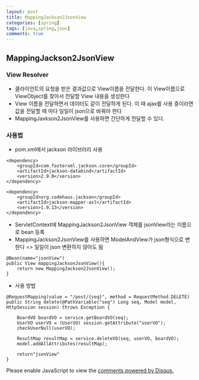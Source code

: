 ```yaml
---
layout: post
title: MappingJackson2JsonView
categories: [spring]
tags: [java,spring,json]
comments: true
---
```


## MappingJackson2JsonView

### View Resolver
- 클라이언트의 요청을 받은 결과값으로 View이름을 전달한다. 이 View이름으로 ViewObject를 찾아서 전달할 View 내용을 생성한다
- View 이름을 전달하면서 데이터도 같이 전달하게 된다. 이 때 ajax를 사용 중이라면 값을 전달할 때 마다 일일이 json으로 바꿔야 한다
- MappingJaxkson2JsonView를 사용하면 간단하게 전달할 수 있다.

### 사용법
- pom.xml에서 jackson 라이브러리 사용

~~~
<dependency>
    <groupId>com.fasterxml.jackson.core</groupId>
    <artifactId>jackson-databind</artifactId>
    <version>2.9.0</version>
</dependency>

<dependency>
    <groupId>org.codehaus.jackson</groupId>
    <artifactId>jackson-mapper-asl</artifactId>
    <version>1.9.13</version>
</dependency>
~~~
- ServletContext에 MappingJackson2JsonView 객체를 jsonView라는 이름으로 bean 등록
- MappingJackson2JsonView를 사용하면 ModelAndView가 json형식으로 변한다 => 일일이 json 변환하지 않아도 됨

~~~
@Bean(name="jsonView")
public View mappingJacksonJsonView(){
    return new MappingJackson2JsonView();
}
~~~
- 사용 방법

~~~
@RequestMapping(value = "/post/{seq}", method = RequestMethod.DELETE)
public String delete(@PathVariable("seq") Long seq, Model model, HttpSession session) throws Exception {

    BoardVO boardVO = service.getBoardVO(seq);
    UserVO userVO = (UserVO) session.getAttribute("userVO");
    checkUserNull(userVO);

    ResultMap resultMap = service.deleteVO(seq, userVO, boardVO);
    model.addAllAttributes(resultMap);

    return"jsonView"
}
~~~


<div id="disqus_thread"></div>
<script>

/**
*  RECOMMENDED CONFIGURATION VARIA*BLES: EDIT AND UNCOMMENT THE SECTION BELOW TO INSERT DYNAMIC VALUES FROM YOUR PLATFORM OR CMS.
*  LEARN WHY DEFINING THESE VARIABLES IS IMPORTANT: https://disqus.com/admin/universalcode/#configuration-variables*/
/*
var disqus_config = function () {
this.page.url = PAGE_URL;  // Replace PAGE_URL with your page's canonical URL variable
this.page.identifier = PAGE_IDENTIFIER; // Replace PAGE_IDENTIFIER with your page's unique identifier variable
};
*/
(function() { // DON'T EDIT BELOW THIS LINE
var d = document, s = d.createElement('script');
s.src = 'https://parkwonhui.disqus.com/embed.js';
s.setAttribute('data-timestamp', +new Date());
(d.head || d.body).appendChild(s);
})();
</script>
<noscript>Please enable JavaScript to view the <a href="https://disqus.com/?ref_noscript">comments powered by Disqus.</a></noscript>

